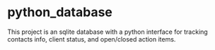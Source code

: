 # python_database
This project is an sqlite database with a python interface for tracking contacts info, client status, and open/closed action items.
